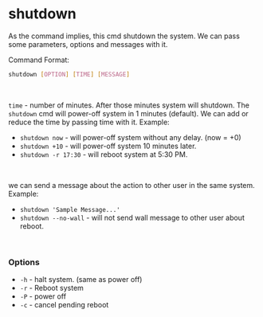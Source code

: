 # shutdown
As the command implies, this cmd shutdown the system. We can pass some parameters, options and messages with it.

Command Format:
```bash
shutdown [OPTION] [TIME] [MESSAGE] 
```
<br>

`time` - number of minutes. After those minutes system will shutdown. The `shutdown` cmd will power-off system in 1 minutes (default). We can add or reduce the time by passing time with it.
Example:
- `shutdown now` - will power-off system without any delay. (now = +0)
- `shutdown +10` - will power-off system 10 minutes later.
- `shutdown -r 17:30` - will reboot system at 5:30 PM.
<br>


we can send a message about the action to other user in the same system.
Example:
- `shutdown 'Sample Message...'`
- `shutdown --no-wall` - will not send wall message to other user about reboot.
<br>

### Options
- `-h` - halt system. (same as power off)
- `-r` - Reboot system
- `-P` - power off
- `-c` - cancel pending reboot
<br>


